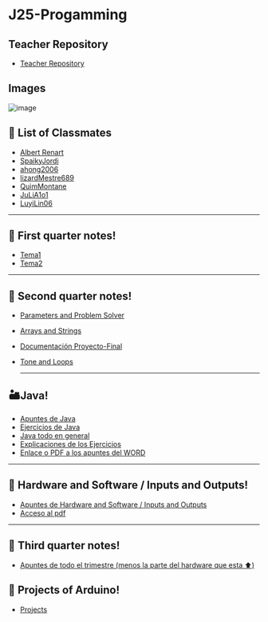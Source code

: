 # J25-Progamming

## Teacher Repository
- [Teacher Repository](https://github.com/d-prieto/J25-Programming)

## Images

![image](https://github.com/axckzz/J25-Progamming/assets/144990882/73841da9-1e97-4e2d-929a-6b850839291d)





## 👥 List of Classmates
- [Albert Renart](https://github.com/albertrenart/J25-programming)
- [SpaikyJordi](https://github.com/Spaikyjordi/J25-programming-jordi)
- [ahong2006](https://github.com/ahong2006/J25-PROGRAMMING)
- [lizardMestre689](https://github.com/lizardMestre689/J25-programming)
- [QuimMontane](https://github.com/QuimMontane/J25-programmig-Quim)
- [JuLiA1o1](https://github.com/JuLiA1o1/J25programming)
- [LuyiLin06](https://github.com/LuyiLin06/J25-programming)

--- 

## :notebook: First quarter notes!

- [Tema1](https://github.com/axckzz/J25-Progamming/blob/main/apuntesProgramación/Tema1Notes.md)
- [Tema2](https://github.com/axckzz/J25-Progamming/blob/main/apuntesProgramación/Tema2Notes.md)

---

## 📔 Second quarter notes!
- [Parameters and Problem Solver](https://github.com/axckzz/J25-Progamming/blob/main/apuntesProgramación/ParametersAndProblemSolvers.md)
- [Arrays and Strings](https://github.com/axckzz/J25-Progamming/blob/main/apuntesProgramación/ArraysAndStrings.md)
- [Documentación Proyecto-Final](https://github.com/axckzz/J25-Progamming/blob/main/apuntesProgramación/Documentación-Proyecto-Final.md)
- [Tone and Loops](https://github.com/axckzz/J25-Progamming/blob/main/apuntesProgramación/BuclesAndTones.md)

  ---

## 🏜️Java!

- [Apuntes de Java](https://github.com/axckzz/J25-Progamming/blob/main/Java%20(Todo)/Java%20Apuntes.md)
- [Ejercicios de Java](https://github.com/axckzz/J25-Progamming/blob/main/Java%20(Todo)/Java%20Ejercicios.md)
- [Java todo en general](https://github.com/axckzz/J25-Progamming/tree/main/Java%20(Todo))
- [Explicaciones de los Ejercicios](https://github.com/axckzz/J25-Progamming/blob/main/Java%20(Todo)/readme.md)
- [Enlace o PDF a los apuntes del WORD](https://github.com/axckzz/J25-Progamming/blob/main/Java%20(Todo)/Apuntes%20java%20Final.pdf)

---

## 📔 Hardware and Software / Inputs and Outputs!
- [Apuntes de Hardware and Software / Inputs and Outputs](https://github.com/axckzz/J25-Progamming/blob/main/Hardware%20and%20Software/apuntes.md)
- [Acceso al pdf](https://github.com/axckzz/J25-Progamming/blob/main/Hardware%20and%20Software/Apuntes%20sobre%20los%20inputs%20y%20outputs%20y%20el%20proceso%20de%20montaje%20del%20ordenador.pdf)

---

## 📝 Third quarter notes!
- [Apuntes de todo el trimestre (menos la parte del hardware que esta ⬆️)](https://github.com/axckzz/J25-Progamming/blob/main/Apuntes%20tercer%20trimestre/Apuntes%20en%20general%20de%20todo%20el%20trimestre.md)


## :speech_balloon: Projects of Arduino!

- [Projects](https://github.com/axckzz/J25-Progamming/tree/main/arduino)





